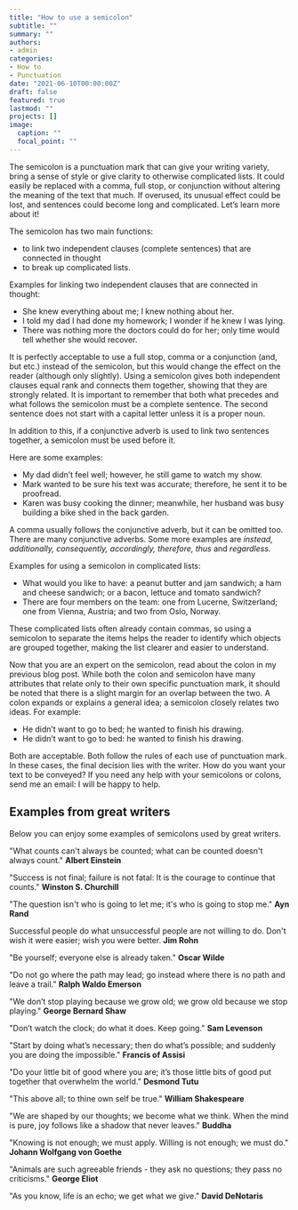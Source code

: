 ```yaml
---
title: "How to use a semicolon"
subtitle: ""
summary: ""
authors:
- admin
categories: 
- How to
- Punctuation
date: "2021-06-10T00:00:00Z"
draft: false
featured: true
lastmod: ""
projects: []
image:
  caption: ""
  focal_point: ""
---
```


The semicolon is a punctuation mark that can give your writing variety, bring a sense of style or give clarity to otherwise complicated lists. It could easily be replaced with a comma, full stop, or conjunction without altering the meaning of the text that much. If overused, its unusual effect could be lost, and sentences could become long and complicated. Let’s learn more about it!

The semicolon has two main functions:
-	to link two independent clauses (complete sentences) that are connected in thought
-	to break up complicated lists.

Examples for linking two independent clauses that are connected in thought:

- She knew everything about me; I knew nothing about her. 
- I told my dad I had done my homework; I wonder if he knew I was lying.
- There was nothing more the doctors could do for her; only time would tell
whether she would recover.

It is perfectly acceptable to use a full stop, comma or a conjunction (and, but etc.) instead of the semicolon, but this would change the effect on the reader (although only slightly). Using a semicolon gives both independent clauses equal rank and connects them together, showing that they are strongly related. It is important to remember that both what precedes and what follows the semicolon must be a complete sentence. The second sentence does not start with a capital letter unless it is a proper noun.

In addition to this, if a conjunctive adverb is used to link two sentences together, a semicolon must be used before it. 

Here are some examples:
-	My dad didn’t feel well; however, he still game to watch my show.
-	Mark wanted to be sure his text was accurate; therefore, he sent it to be proofread.
-	Karen was busy cooking the dinner; meanwhile, her husband was busy building a bike shed in the back garden.

A comma usually follows the conjunctive adverb, but it can be omitted too. There are many conjunctive adverbs. Some more examples are *instead,* *additionally,* *consequently, accordingly, therefore, thus* and *regardless.*

Examples for using a semicolon in complicated lists:

- What would you like to have: a peanut butter and jam sandwich; a ham and cheese sandwich; or a bacon, lettuce and tomato sandwich?
- There are four members on the team: one from Lucerne, Switzerland; one from Vienna, Austria; and two from Oslo, Norway.

These complicated lists often already contain commas, so using a semicolon to separate the items helps the reader to identify which objects are grouped together, making the list clearer and easier to understand.

Now that you are an expert on the semicolon, read about the colon in my previous blog post. While both the colon and semicolon have many attributes that relate only to their own specific punctuation mark, it should be noted that there is a slight margin for an overlap between the two. 
A colon expands or explains a general idea; a semicolon closely relates two ideas. For example:

- He didn’t want to go to bed; he wanted to finish his drawing.
- He didn’t want to go to bed: he wanted to finish his drawing.

Both are acceptable. Both follow the rules of each use of punctuation mark. In these cases, the final decision lies with the writer. How do you want your text to be conveyed? If you need any help with your semicolons or colons, send me an email: I will be happy to help.

## Examples from great writers

Below you can enjoy some examples of semicolons used by great writers.

"What counts can't always be counted; what can be counted doesn't always count."
**Albert Einstein**

"Success is not final; failure is not fatal: It is the courage to continue that counts." 
**Winston S. Churchill**

"The question isn't who is going to let me; it's who is going to stop me." 
**Ayn Rand**

Successful people do what unsuccessful people are not willing to do. Don't wish it were easier; wish you were better. 
**Jim Rohn**

"Be yourself; everyone else is already taken." 
**Oscar Wilde**

"Do not go where the path may lead; go instead where there is no path and leave a trail."
**Ralph Waldo Emerson**

"We don’t stop playing because we grow old; we grow old because we stop playing." 
**George Bernard Shaw**

"Don’t watch the clock; do what it does. Keep going." 
**Sam Levenson**

"Start by doing what’s necessary; then do what’s possible; and suddenly you are doing the impossible." 
**Francis of Assisi**

"Do your little bit of good where you are; it’s those little bits of good put together that overwhelm the world." **Desmond Tutu**

"This above all; to thine own self be true." 
**William Shakespeare**

"We are shaped by our thoughts; we become what we think. When the mind is pure, joy follows like a shadow that never leaves."
**Buddha**

"Knowing is not enough; we must apply. Willing is not enough; we must do." 
**Johann Wolfgang von Goethe**

"Animals are such agreeable friends - they ask no questions; they pass no criticisms." 
**George Eliot**

"As you know, life is an echo; we get what we give."
**David DeNotaris**


